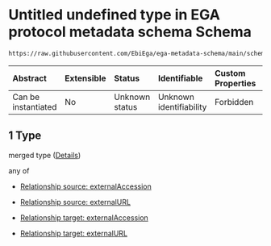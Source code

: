 # Untitled undefined type in EGA protocol metadata schema Schema

```txt
https://raw.githubusercontent.com/EbiEga/ega-metadata-schema/main/schemas/EGA.protocol.json#/properties/protocolRelationships/items/allOf/1/anyOf/2/allOf/1
```



| Abstract            | Extensible | Status         | Identifiable            | Custom Properties | Additional Properties | Access Restrictions | Defined In                                                                       |
| :------------------ | :--------- | :------------- | :---------------------- | :---------------- | :-------------------- | :------------------ | :------------------------------------------------------------------------------- |
| Can be instantiated | No         | Unknown status | Unknown identifiability | Forbidden         | Allowed               | none                | [EGA.protocol.json\*](../../../schemas/EGA.protocol.json "open original schema") |

## 1 Type

merged type ([Details](ega-9-properties-protocol-relationships-items-allof-relationship-constraints-for-a-protocol-anyof-relationships-of-external-accessions-and-urls-optional-ones-allof-1.md))

any of

*   [Relationship source: externalAccession](ega-4-defs-relationship-source-externalaccession.md "check type definition")

*   [Relationship source: externalURL](ega-4-defs-relationship-source-externalurl.md "check type definition")

*   [Relationship target: externalAccession](ega-4-defs-relationship-target-externalaccession.md "check type definition")

*   [Relationship target: externalURL](ega-4-defs-relationship-target-externalurl.md "check type definition")
